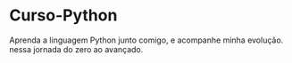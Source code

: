 # Curso-Python
Aprenda a linguagem Python junto comigo, e acompanhe minha evolução. nessa jornada do zero ao avançado.
